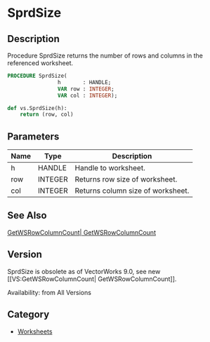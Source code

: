 # SprdSize

## Description
Procedure SprdSize returns the number of rows and columns in the referenced worksheet.

```pascal
PROCEDURE SprdSize(
				h       : HANDLE;
				VAR row : INTEGER;
				VAR col : INTEGER);
```

```python
def vs.SprdSize(h):
    return (row, col)
```

## Parameters
|Name|Type|Description|
|---|---|---|
|h|HANDLE|Handle to worksheet.|
|row|INTEGER|Returns row size of worksheet.|
|col|INTEGER|Returns column size of worksheet.|

## See Also
[GetWSRowColumnCount| GetWSRowColumnCount](GetWSRowColumnCount|%20GetWSRowColumnCount.md)

## Version
SprdSize is obsolete as of VectorWorks 9.0, see new [[VS:GetWSRowColumnCount| GetWSRowColumnCount]].

Availability: from All Versions

## Category
* [Worksheets](../Categories/Worksheets.md)
